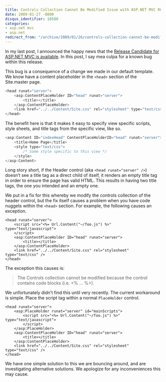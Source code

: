 ```yaml
---
title: Controls Collection Cannot Be Modified Issue with ASP.NET MVC RC1
date: 2009-01-27 -0800
disqus_identifier: 18580
categories:
- asp.net mvc
- asp.net
redirect_from: "/archive/2009/01/26/controls-collection-cannot-be-modified-issue-with-asp.net-mvc-rc1.aspx/"
---
```


In my last post, I announced the happy news that the [Release Candidate
for ASP.NET MVC is
available](https://haacked.com/archive/2009/01/27/aspnetmvc-release-candidate.aspx "ASP.NET MVC Release Candidate").
In this post, I say mea culpa for a known bug within this release.

This bug is a consequence of a change we made in our default template.
We know have a content placeholder in the `<head>` section of the
Site.master page.

```csharp
<head runat="server">
    <asp:ContentPlaceHolder ID="head" runat="server">
        <title></title>
    </asp:ContentPlaceHolder>
    <link href="../../Content/Site.css" rel="stylesheet" type="text/css" />
</head>
```

The benefit here is that it makes it easy to specify view specific
scripts, style sheets, and title tags from the specific view, like so.

```csharp
<asp:Content ID="indexHead" ContentPlaceHolderID="head" runat="server">
    <title>Home Page</title>
    <style type="text/css">
        /* Some style specific to this view */
    </style>
</asp:Content>
```

Long story short, if the Header control (aka `<head runat="server" />`)
doesn’t see a title tag as a direct child of itself, it renders an empty
title tag in order to ensure the page has valid HTML. This results in
having two title tags, the one you intended and an empty one.

We put in a fix for this whereby we modify the controls collection of
the header control, but the fix itself causes a problem when you have
code nuggets within the `<head>` section. For example, the following
causes an exception.

```aspx-cs
<head runat="server">
    <script src="<%= Url.Content("~/foo.js") %>" type="text/javascript">
    </script>
    <asp:ContentPlaceHolder ID="head" runat="server">
        <title></title>
    </asp:ContentPlaceHolder>
    <link href="../../Content/Site.css" rel="stylesheet" type="text/css" />
</head>
```

The exception this causes is:

> The Controls collection cannot be modified because the control
> contains code blocks (i.e. \<% ... %\>).

We unfortunately didn’t find this until very recently. The current
workaround is simple. Place the script tag within a normal `PlaceHolder`
control.

```aspx-cs
<head runat="server">
    <asp:PlaceHolder runat="server" id="mainScripts">
        <script src="<%= Url.Content("~/foo.js") %>" type="text/javascript">
        </script>
    </asp:PlaceHolder>
    <asp:ContentPlaceHolder ID="head" runat="server">
        <title></title>
    </asp:ContentPlaceHolder>
    <link href="../../Content/Site.css" rel="stylesheet" type="text/css" />
</head>
```

We have one simple solution to this we are bouncing around, and are
investigating alternative solutions. We apologize for any inconveniences
this may cause.

